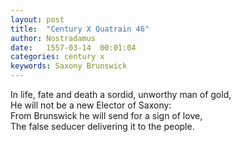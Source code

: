 ```yaml
---
layout: post
title:  "Century X Quatrain 46"
author: Nostradamus
date:   1557-03-14  00:01:04
categories: century x
keywords: Saxony Brunswick
---
```

In life, fate and death a sordid, unworthy man of gold,  
He will not be a new Elector of Saxony:  
From Brunswick he will send for a sign of love,  
The false seducer delivering it to the people.